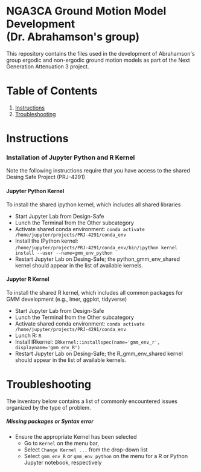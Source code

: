 # NGA3CA Ground Motion Model Development <br> (Dr. Abrahamson's group)
This repository contains the files used in the development of Abrahamson's group ergodic and non-ergodic ground motion models as part of the Next Generation Attenuation 3 project.

# Table of Contents
1. [Instructions](#instructions)
2. [Troubleshooting](#troubleshooting)

# Instructions
### Installation of Jupyter Python and R  Kernel 
Note the following instructions require that you have access to the shared Desing Safe Project (PRJ-4291)

#### Jupyter Python Kernel
To install the shared ipython kernel, which includes all shared libraries
* Start Jupyter Lab from Design-Safe
* Lunch the Terminal from the Other subcategory
* Activate shared conda environment: `conda activate /home/jupyter/projects/PRJ-4291/conda_env`
* Install the IPython kernel: <br> `/home/jupyter/projects/PRJ-4291/conda_env/bin/ipython kernel install --user --name=gmm_env_python`
* Restart Jupyter Lab on Desing-Safe; the python_gmm_env_shared kernel should appear in the list of available kernels.
#### Jupyter R Kernel
To install the shared R kernel, which includes all common packages for GMM development (e.g., lmer, ggplot, tidyverse)
* Start Jupyter Lab from Design-Safe
* Lunch the Terminal from the Other subcategory
* Activate shared conda environment: `conda activate /home/jupyter/projects/PRJ-4291/conda_env`
* Lunch R: `R`
* Install IRkernel: `IRkernel::installspec(name='gmm_env_r', displayname='gmm_env_R')`
* Restart Jupyter Lab on Desing-Safe; the R_gmm_env_shared kernel should appear in the list of available kernels.

# Troubleshooting
The inventory below contains a list of commonly encountered issues organized by the type of problem.

##### Missing packages or Syntax error
 * Ensure the appropriate Kernel has been selected
   * Go to `Kernel` on the menu bar,
   * Select `Change Kernel ...` from the drop-down list
   * Select `gmm_env_R` or `gmm_env_python` on the menu for a R or Python Jupyter notebook, respectively 
